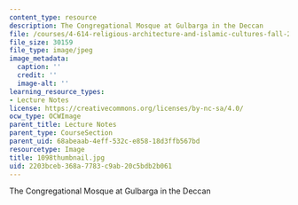 ```yaml
---
content_type: resource
description: The Congregational Mosque at Gulbarga in the Deccan
file: /courses/4-614-religious-architecture-and-islamic-cultures-fall-2002/2203bceb368a7783c9ab20c5bdb2b061_1098thumbnail.jpg
file_size: 30159
file_type: image/jpeg
image_metadata:
  caption: ''
  credit: ''
  image-alt: ''
learning_resource_types:
- Lecture Notes
license: https://creativecommons.org/licenses/by-nc-sa/4.0/
ocw_type: OCWImage
parent_title: Lecture Notes
parent_type: CourseSection
parent_uid: 68abeaab-4eff-532c-e858-18d3ffb567bd
resourcetype: Image
title: 1098thumbnail.jpg
uid: 2203bceb-368a-7783-c9ab-20c5bdb2b061
---
```

The Congregational Mosque at Gulbarga in the Deccan